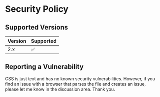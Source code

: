 # Security Policy

## Supported Versions

| Version | Supported          |
| ------- | ------------------ |
| 2.x     | :white_check_mark: |


## Reporting a Vulnerability

CSS is just text and has no known security vulnerabilities. However, if you find an issue with a browser that parses the file and creates an issue, please let me know in the discussion area. Thank you.
